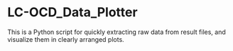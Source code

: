 # LC-OCD_Data_Plotter
 
This is a Python script for quickly extracting raw data from result files, and visualize them in clearly arranged plots.